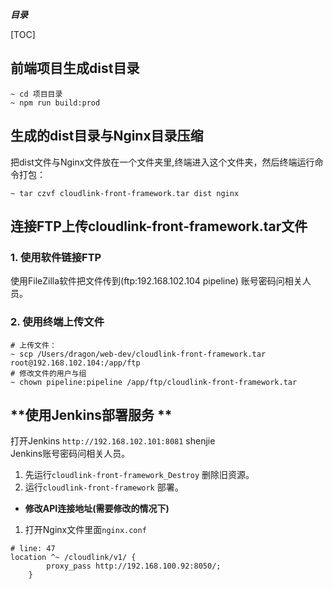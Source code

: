 ***目录***

[TOC]

## **前端项目生成dist目录**   

```
~ cd 项目目录
~ npm run build:prod
```   
## **生成的dist目录与Nginx目录压缩**  

把dist文件与Nginx文件放在一个文件夹里,终端进入这个文件夹，然后终端运行命令打包：   
```
~ tar czvf cloudlink-front-framework.tar dist nginx
```    
## **连接FTP上传cloudlink-front-framework.tar文件**

### **1. 使用软件链接FTP**    

使用FileZilla软件把文件传到(ftp:192.168.102.104 pipeline)
账号密码问相关人员。     

### **2. 使用终端上传文件**    

```
# 上传文件： 
~ scp /Users/dragon/web-dev/cloudlink-front-framework.tar root@192.168.102.104:/app/ftp
# 修改文件的用户与组
~ chown pipeline:pipeline /app/ftp/cloudlink-front-framework.tar
```

## **使用Jenkins部署服务 ** 

打开Jenkins `http://192.168.102.101:8081`  shenjie      
Jenkins账号密码问相关人员。       
1. 先运行`cloudlink-front-framework_Destroy` 删除旧资源。    
2. 运行`cloudlink-front-framework` 部署。    

* **修改API连接地址(需要修改的情况下)**    

1. 打开Nginx文件里面`nginx.conf`     

```
# line: 47
location ^~ /cloudlink/v1/ {
	    proxy_pass http://192.168.100.92:8050/; 
	}
```